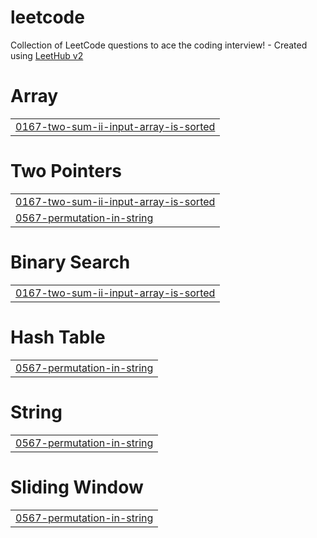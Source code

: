 # leetcode
Collection of LeetCode questions to ace the coding interview! - Created using [LeetHub v2](https://github.com/arunbhardwaj/LeetHub-2.0)


# Array
|  |
| ------- |
| [0167-two-sum-ii-input-array-is-sorted](https://github.com/regostar/leetcode/tree/master/0167-two-sum-ii-input-array-is-sorted) |
# Two Pointers
|  |
| ------- |
| [0167-two-sum-ii-input-array-is-sorted](https://github.com/regostar/leetcode/tree/master/0167-two-sum-ii-input-array-is-sorted) |
| [0567-permutation-in-string](https://github.com/regostar/leetcode/tree/master/0567-permutation-in-string) |
# Binary Search
|  |
| ------- |
| [0167-two-sum-ii-input-array-is-sorted](https://github.com/regostar/leetcode/tree/master/0167-two-sum-ii-input-array-is-sorted) |
# Hash Table
|  |
| ------- |
| [0567-permutation-in-string](https://github.com/regostar/leetcode/tree/master/0567-permutation-in-string) |
# String
|  |
| ------- |
| [0567-permutation-in-string](https://github.com/regostar/leetcode/tree/master/0567-permutation-in-string) |
# Sliding Window
|  |
| ------- |
| [0567-permutation-in-string](https://github.com/regostar/leetcode/tree/master/0567-permutation-in-string) |